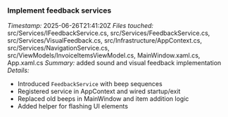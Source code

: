 ### Implement feedback services
*Timestamp:* 2025-06-26T21:41:20Z
*Files touched:* src/Services/IFeedbackService.cs, src/Services/FeedbackService.cs, src/Services/VisualFeedback.cs, src/Infrastructure/AppContext.cs, src/Services/NavigationService.cs, src/ViewModels/InvoiceItemsViewModel.cs, MainWindow.xaml.cs, App.xaml.cs
*Summary:* added sound and visual feedback implementation
*Details:*
- Introduced `FeedbackService` with beep sequences
- Registered service in AppContext and wired startup/exit
- Replaced old beeps in MainWindow and item addition logic
- Added helper for flashing UI elements
